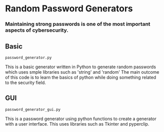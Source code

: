 # Random Password Generators

### Maintaining strong passwords is one of the most important aspects of cybersecurity. 

## Basic
`password_generator.py`

This is a basic generator written in Python to generate random passwords which uses smple libraries such as 'string' and 'random'
The main outcome of this code is to learn the basics of python while doing something related to the security field. 

## GUI
`password_generator_gui.py`

This is a password generator using python functions to create a generator with a user interface. This uses libraries such as Tkinter and pyperclip.
